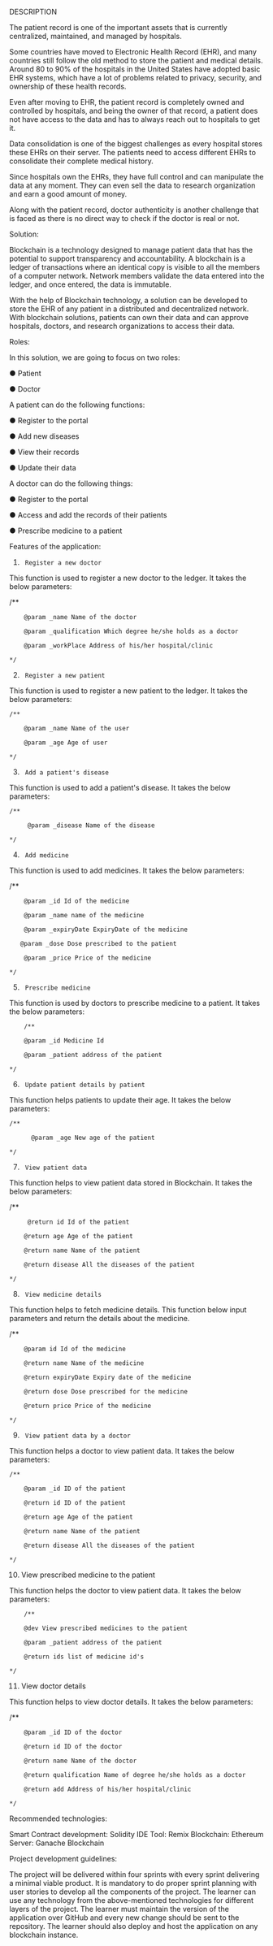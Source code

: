 DESCRIPTION

The patient record is one of the important assets that is currently centralized, maintained, and managed by hospitals.

Some countries have moved to Electronic Health Record (EHR), and many countries still follow the old method to store the patient and medical details. Around 80 to 90% of the hospitals in the United States have adopted basic EHR systems, which have a lot of problems related to privacy, security, and ownership of these health records.

Even after moving to EHR, the patient record is completely owned and controlled by hospitals, and being the owner of that record, a patient does not have access to the data and has to always reach out to hospitals to get it.

Data consolidation is one of the biggest challenges as every hospital stores these EHRs on their server. The patients need to access different EHRs to consolidate their complete medical history.

Since hospitals own the EHRs, they have full control and can manipulate the data at any moment. They can even sell the data to research organization and earn a good amount of money.

Along with the patient record, doctor authenticity is another challenge that is faced as there is no direct way to check if the doctor is real or not.

 

Solution:

Blockchain is a technology designed to manage patient data that has the potential to support transparency and accountability. A blockchain is a ledger of transactions where an identical copy is visible to all the members of a computer network. Network members validate the data entered into the ledger, and once entered, the data is immutable.

With the help of Blockchain technology, a solution can be developed to store the EHR of any patient in a distributed and decentralized network. With blockchain solutions, patients can own their data and can approve hospitals, doctors, and research organizations to access their data.

 

Roles:

In this solution, we are going to focus on two roles:

●       Patient

●       Doctor

 

A patient can do the following functions:

●       Register to the portal

●       Add new diseases

●       View their records

●       Update their data

 

A doctor can do the following things:

●       Register to the portal

●       Access and add the records of their patients

●       Prescribe medicine to a patient

 

Features of the application:

1.      Register a new doctor

 

This function is used to register a new doctor to the ledger. It takes the below parameters:

/** 

        @param _name Name of the doctor

        @param _qualification Which degree he/she holds as a doctor

        @param _workPlace Address of his/her hospital/clinic

    */

   

2.      Register a new patient

This function is used to register a new patient to the ledger. It takes the below parameters:

    /**

        @param _name Name of the user

        @param _age Age of user

    */

3.      Add a patient's disease

 

This function is used to add a patient's disease. It takes the below parameters:

    /**

         @param _disease Name of the disease

    */

 

4.      Add medicine

This function is used to add medicines. It takes the below parameters:

 

/** 

        @param _id Id of the medicine

        @param _name name of the medicine

        @param _expiryDate ExpiryDate of the medicine

       @param _dose Dose prescribed to the patient

        @param _price Price of the medicine

    */

 

5.      Prescribe medicine

This function is used by doctors to prescribe medicine to a patient. It takes the below parameters:

 

        /**

        @param _id Medicine Id

        @param _patient address of the patient

    */

 

6.      Update patient details by patient

 

This function helps patients to update their age. It takes the below parameters:

    /**

          @param _age New age of the patient

    */

 

7.      View patient data

  

This function helps to view patient data stored in Blockchain. It takes the below parameters:

/**

         @return id Id of the patient

        @return age Age of the patient

        @return name Name of the patient

        @return disease All the diseases of the patient

    */

 

8.      View medicine details

   

This function helps to fetch medicine details. This function below input parameters and return the details about the medicine.

 

/**

        @param id Id of the medicine

        @return name Name of the medicine

        @return expiryDate Expiry date of the medicine

        @return dose Dose prescribed for the medicine

        @return price Price of the medicine

    */

 

9.      View patient data by a doctor

 

This function helps a doctor to view patient data. It takes the below parameters:

 

 

    /**

        @param _id ID of the patient

        @return id ID of the patient

        @return age Age of the patient

        @return name Name of the patient

        @return disease All the diseases of the patient

    */

 

10.  View prescribed medicine to the patient

 

This function helps the doctor to view patient data. It takes the below parameters:

 

 

        /**

        @dev View prescribed medicines to the patient

        @param _patient address of the patient

        @return ids list of medicine id's

    */

 

11.  View doctor details

 

This function helps to view doctor details. It takes the below parameters:

 

  /**

        @param _id ID of the doctor

        @return id ID of the doctor

        @return name Name of the doctor

        @return qualification Name of degree he/she holds as a doctor

        @return add Address of his/her hospital/clinic

    */

 

Recommended technologies:

Smart Contract development: Solidity
IDE Tool: Remix
Blockchain: Ethereum
Server: Ganache Blockchain
 

Project development guidelines:

The project will be delivered within four sprints with every sprint delivering a minimal viable product.
It is mandatory to do proper sprint planning with user stories to develop all the components of the project.
The learner can use any technology from the above-mentioned technologies for different layers of the project.
The learner must maintain the version of the application over GitHub and every new change should be sent to the repository.
The learner should also deploy and host the application on any blockchain instance.
